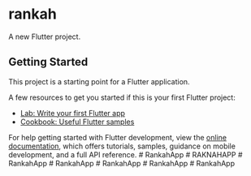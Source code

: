 # rankah

A new Flutter project.

## Getting Started

This project is a starting point for a Flutter application.

A few resources to get you started if this is your first Flutter project:

- [Lab: Write your first Flutter app](https://docs.flutter.dev/get-started/codelab)
- [Cookbook: Useful Flutter samples](https://docs.flutter.dev/cookbook)

For help getting started with Flutter development, view the
[online documentation](https://docs.flutter.dev/), which offers tutorials,
samples, guidance on mobile development, and a full API reference.
#   R a n k a h A p p  
 #   R A K N A H A P P  
 #   R a n k a h A p p  
 #   R a n k a h A p p  
 #   R a n k a h A p p  
 #   R a n k a h A p p  
 #   R a n k a h A p p  
 